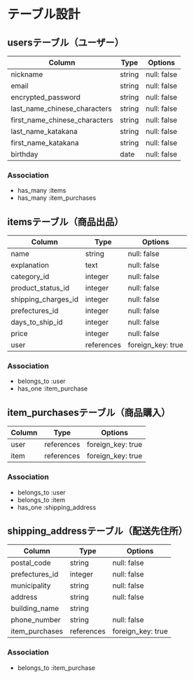 # テーブル設計

## usersテーブル（ユーザー）

| Column                        | Type    | Options     |
| ----------------------------- | ------- | ----------- |
| nickname                      | string  | null: false |
| email                         | string  | null: false |
| encrypted_password            | string  | null: false |
| last_name_chinese_characters  | string  | null: false |
| first_name_chinese_characters | string  | null: false |
| last_name_katakana            | string  | null: false |
| first_name_katakana           | string  | null: false |
| birthday                      | date    | null: false |

### Association
- has_many :items
- has_many :item_purchases


## itemsテーブル（商品出品）

| Column              | Type       | Options           |
| ------------------- | ---------- | ----------------- |
| name                | string     | null: false       |
| explanation         | text       | null: false       |
| category_id         | integer    | null: false       |
| product_status_id   | integer    | null: false       |
| shipping_charges_id | integer    | null: false       |
| prefectures_id      | integer    | null: false       |
| days_to_ship_id     | integer    | null: false       |
| price               | integer    | null: false       |
| user                | references | foreign_key: true |

### Association
- belongs_to :user
- has_one    :item_purchase


## item_purchasesテーブル（商品購入）

| Column  | Type       | Options           |
| ------- | ---------- | ----------------- |
| user    | references | foreign_key: true |
| item    | references | foreign_key: true |

### Association
- belongs_to :user
- belongs_to :item
- has_one    :shipping_address


## shipping_addressテーブル（配送先住所）

| Column         | Type       | Options           |
| -------------- | ---------- | ----------------- |
| postal_code    | string     | null: false       |
| prefectures_id | integer    | null: false       |
| municipality   | string     | null: false       |
| address        | string     | null: false       |
| building_name  | string     |                   |
| phone_number   | string     | null: false       |
| item_purchases | references | foreign_key: true |

### Association
- belongs_to :item_purchase